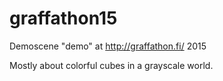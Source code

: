 # graffathon15
Demoscene "demo" at http://graffathon.fi/ 2015

Mostly about colorful cubes in a grayscale world.

